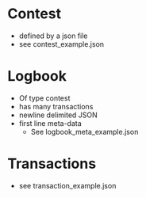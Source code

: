 # Contest
- defined by a json file
- see contest_example.json

# Logbook
- Of type contest
- has many transactions
- newline delimited JSON
- first line meta-data
	- See logbook\_meta\_example.json

# Transactions
- see transaction_example.json